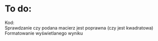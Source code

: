 # To do:

Kod:<br>
Sprawdzanie czy podana macierz jest poprawna (czy jest kwadratowa)<br>
Formatowanie wyświetlanego wyniku<br>
